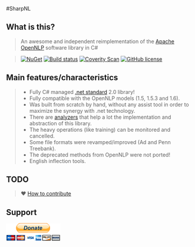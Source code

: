 #SharpNL

## What is this?

> An awesome and independent reimplementation of the [Apache OpenNLP] software library in C#

> [![NuGet](https://img.shields.io/nuget/v/Knuppe.SharpNL.svg)](https://www.nuget.org/packages/Knuppe.SharpNL/)
> [![Build status](https://ci.appveyor.com/api/projects/status/r11n96yn48jpt6v4/branch/master?svg=true)](https://ci.appveyor.com/project/knuppe/sharpnl/branch/development)
> [![Coverity Scan](https://scan.coverity.com/projects/5813/badge.svg)](https://scan.coverity.com/projects/5813) 
> [![GitHub license](https://img.shields.io/github/license/knuppe/SharpNL.svg)](https://github.com/knuppe/SharpNL/blob/development/license.txt)

## Main features/characteristics

> - Fully C# managed [.net standard](https://github.com/dotnet/standard) 2.0 library!
> - Fully compatible with the OpenNLP models (1.5, 1.5.3 and 1.6).
> - Was built from scratch by hand, without any assist tool in order to maximize the synergy with .net technology.
> - There are [analyzers](https://github.com/knuppe/SharpNL/wiki/Analyzers) that help a lot the implementation and abstraction of this library.  
> - The heavy operations (like training) can be monitored and cancelled.
> - Some file formats were revamped/improved (Ad and Penn Treebank).
> - The deprecated methods from OpenNLP were not ported!
> - English inflection tools.

## TODO

> :heart: [How to contribute](contributing.md)

## Support

[![donate](resources/donate.gif)](https://www.paypal.com/cgi-bin/webscr?cmd=_s-xclick&hosted_button_id=7SWNPAPJNSARC)

[NuGet]: https://www.nuget.org/packages/Knuppe.SharpNL/
[Apache OpenNLP]: http://opennlp.apache.org
